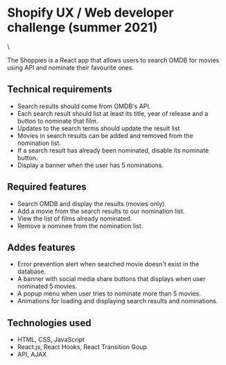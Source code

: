 <h1>Shopify UX / Web developer challenge (summer 2021)</h1>\
<p>The Shoppies is a React app that allows users to search OMDB for movies using API and nominate their favourite ones.</p>

<h2>Technical requirements</h2>
<ul>
<li>Search results should come from OMDB's API.</li>
<li>Each search result should list at least its title, year of release and a button to nominate that film.</li>
<li>Updates to the search terms should update the result list</li>
<li>Movies in search results can be added and removed from the nomination list.</li>
<li>If a search result has already been nominated, disable its nominate button.</li>
<li>Display a banner when the user has 5 nominations.</li>
</ul>

<h2>Required features</h2>
<ul>
<li>Search OMDB and display the results (movies only).</li>
<li>Add a movie from the search results to our nomination list.</li>
<li>View the list of films already nominated.</li>
<li>Remove a nominee from the nomination list.</li>
</ul>

<h2>Addes features</h2>
<ul>
<li>Error prevention alert when searched movie doesn't exist in the database.</li> 
<li>A banner with social media share buttons that displays when user nominated 5 movies.</li>
<li>A popup menu when user tries to nominate more than 5 movies.</li>
<li>Animations for loading and displaying search results and nominations.</li>
</ul>

<h2>Technologies used</h2>
<ul>
<li>HTML, CSS, JavaScript</li>
<li>React.js, React Hooks, React Transition Goup</li>
<li>API, AJAX</li>
</ul>
